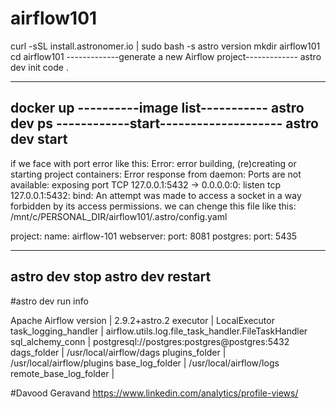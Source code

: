 # airflow101
curl -sSL install.astronomer.io | sudo bash -s
astro version
mkdir airflow101
cd airflow101
-------------generate a new Airflow project-------------
astro dev init
code .


-------------------------------
docker up
----------image list-----------
astro dev ps
------------start--------------------
astro dev start
----------------------------------
if we face with port error like this: 
Error: error building, (re)creating or starting project containers: Error response from daemon: Ports are not available: exposing port TCP 127.0.0.1:5432 -> 0.0.0.0:0: listen tcp 127.0.0.1:5432: bind: An attempt was made to access a socket in a way forbidden by its access permissions.
we can chenge this file like this: 
/mnt/c/PERSONAL_DIR/airflow101/.astro/config.yaml

project:
    name: airflow-101
webserver:
    port: 8081
postgres:
    port: 5435

------------------------------------
astro dev stop
astro dev restart
----------------------------------------------------------------------------------------------------------------------------------------------------------------------------------------------------


#astro dev run info

Apache Airflow
version                | 2.9.2+astro.2
executor               | LocalExecutor
task_logging_handler   | airflow.utils.log.file_task_handler.FileTaskHandler
sql_alchemy_conn       | postgresql://postgres:postgres@postgres:5432
dags_folder            | /usr/local/airflow/dags
plugins_folder         | /usr/local/airflow/plugins
base_log_folder        | /usr/local/airflow/logs
remote_base_log_folder |

#Davood Geravand https://www.linkedin.com/analytics/profile-views/
